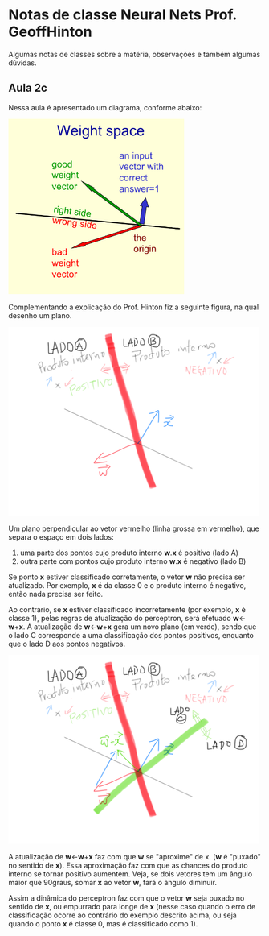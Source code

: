 # Notas de classe Neural Nets Prof. GeoffHinton

Algumas notas de classes sobre a matéria, observações e também algumas dúvidas.

## Aula 2c

Nessa aula é apresentado um diagrama, conforme abaixo:

<img src="https://github.com/hitoshinagano/Notas-de-classe-Neural-Nets-Geoff-Hinton/blob/master/figuras/Figura_aula_2c.png" width="350">

Complementando a explicação do Prof. Hinton fiz a seguinte figura, na qual desenho um plano.

<img src="https://github.com/hitoshinagano/Notas-de-classe-Neural-Nets-Geoff-Hinton/blob/master/figuras/plano_e_seus_dois_lados.png" width="500">

Um plano perpendicular ao vetor vermelho (linha grossa em vermelho), que separa o espaço em dois lados:<br>
1. uma parte dos pontos cujo produto interno **w**.**x** é positivo (lado A)
2. outra parte com pontos cujo produto interno **w**.**x** é negativo (lado B)


Se ponto **x** estiver classificado corretamente, o vetor **w** não precisa ser atualizado. 
Por exemplo, **x** é da classe 0 e o produto interno é negativo, então nada precisa ser feito. 

Ao contrário, se **x** estiver classificado incorretamente (por exemplo, **x** é classe 1), pelas regras de atualização do perceptron,
será efetuado **w**<-**w**+**x**. 
A atualização de **w**<-**w**+**x** gera um novo plano (em verde), sendo que o lado C corresponde a uma classificação dos pontos positivos, enquanto que o lado D aos pontos negativos. 

<img src="https://github.com/hitoshinagano/Notas-de-classe-Neural-Nets-Geoff-Hinton/blob/master/figuras/apos_soma_w_com_x.png" width="500">

A atualização de **w**<-**w**+**x** faz com que **w** se "aproxime" de x. (**w** é "puxado" no sentido de **x**). Essa aproximação faz com que as chances do produto interno se tornar positivo aumentem. Veja, se dois vetores tem um ângulo maior que 90graus, somar **x** ao vetor **w**, fará o ângulo diminuir. 

Assim a dinâmica do perceptron faz com que o vetor **w** seja puxado no sentido de **x**, ou empurrado para longe de **x** (nesse caso quando o erro de classificação ocorre ao contrário do exemplo descrito acima, ou seja quando o ponto **x** é classe 0, mas é classificado como 1).
